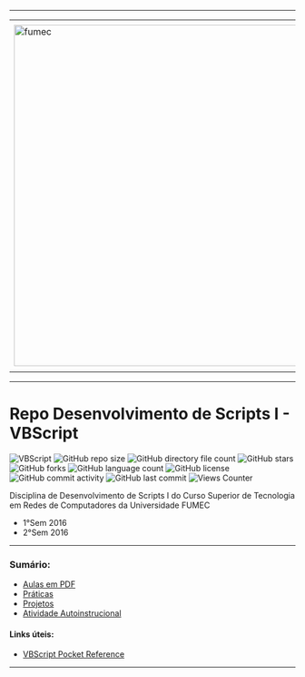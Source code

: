 -----

<div align="center">
  <table>
    <tr>
      <td align="center" colspan="2"></td>
    </tr> 
    <tr>
      <td>
        <img align="center" width="600px" src="https://joaopauloaramuni.github.io/image/fumec-logo2.png?raw=true" alt="fumec"/>
      </td>
      <td>
        <img align="center" width="600px" src="https://joaopauloaramuni.github.io/image/fumec-hist.png?raw=true" alt="fumec-hist"/>
      </td>
    </tr>
    <tr>
      <td align="center" colspan="2"></td>
    </tr> 
  </table>
</div>

-----

# Repo Desenvolvimento de Scripts I - VBScript

![VBScript](https://img.shields.io/badge/VBScript-007ec6?style=for-the-badge&logo=windows&logoColor=white) ![GitHub repo size](https://img.shields.io/github/repo-size/joaopauloaramuni/desenvolvimento-de-scripts-i?style=for-the-badge&logo=files) ![GitHub directory file count](https://img.shields.io/github/directory-file-count/joaopauloaramuni/desenvolvimento-de-scripts-i?style=for-the-badge&logo=files) ![GitHub stars](https://img.shields.io/github/stars/joaopauloaramuni/desenvolvimento-de-scripts-i?style=for-the-badge&logo=github) ![GitHub forks](https://img.shields.io/github/forks/joaopauloaramuni/desenvolvimento-de-scripts-i?style=for-the-badge&logo=git) ![GitHub language count](https://img.shields.io/github/languages/count/joaopauloaramuni/desenvolvimento-de-scripts-i?style=for-the-badge&logo=python) ![GitHub license](https://img.shields.io/github/license/joaopauloaramuni/desenvolvimento-de-scripts-i?style=for-the-badge&color=007ec6&logo=opensourceinitiative) ![GitHub commit activity](https://img.shields.io/github/commit-activity/m/joaopauloaramuni/desenvolvimento-de-scripts-i?style=for-the-badge&color=007ec6&logo=gitkraken) ![GitHub last commit](https://img.shields.io/github/last-commit/joaopauloaramuni/desenvolvimento-de-scripts-i?style=for-the-badge&logo=clockify) ![Views Counter](https://views-counter.vercel.app/badge?pageId=https%3A%2F%2Fgithub%2Ecom%2Fjoaopauloaramuni%2Fdesenvolvimento-de-scripts-i&leftColor=555555&rightColor=007ec6&type=total&label=RepoViews)  

Disciplina de Desenvolvimento de Scripts I do Curso Superior de Tecnologia em Redes de Computadores da Universidade FUMEC

- 1°Sem 2016
- 2°Sem 2016

-----

### Sumário:
- [Aulas em PDF](https://github.com/joaopauloaramuni/vbscript/tree/main/PDF)
- [Práticas](https://github.com/joaopauloaramuni/vbscript/tree/main/PRA%CC%81TICAS)
- [Projetos](https://github.com/joaopauloaramuni/vbscript/tree/main/PROJETOS)
- [Atividade Autoinstrucional](https://github.com/joaopauloaramuni/vbscript/tree/main/AAI)

#### Links úteis:
- [VBScript Pocket Reference](https://www.amazon.com.br/VBScript-Pocket-Reference-Matt-Childs/dp/0596001266)

-----
